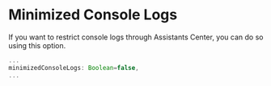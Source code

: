 # Minimized Console Logs

If you want to restrict console logs through Assistants Center, you can do so using this option.

```js
...
minimizedConsoleLogs: Boolean=false,
...
```
